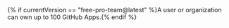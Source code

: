 {% if currentVersion == "free-pro-team@latest" %}A user or organization can own up to 100 GitHub Apps.{% endif %}